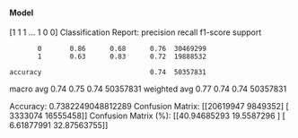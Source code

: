 #### Model
[1 1 1 ... 1 0 0]
Classification Report:
              precision    recall  f1-score   support

           0       0.86      0.68      0.76  30469299
           1       0.63      0.83      0.72  19888532

    accuracy                           0.74  50357831
   macro avg       0.74      0.75      0.74  50357831
weighted avg       0.77      0.74      0.74  50357831

Accuracy: 0.7382249048812289
Confusion Matrix:
[[20619947  9849352]
 [ 3333074 16555458]]
Confusion Matrix (%):
[[40.94685293 19.5587296 ]
 [ 6.61877991 32.87563755]]
